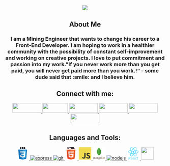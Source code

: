 <p align="center"><img src="https://i.ibb.co/r6CNTHb/github-Name.png"> </p>
<h2 align="center">About Me</h2>
<h3 align="center">I am a Mining Engineer that wants to change his career to a Front-End Developer. I am hoping to work in a healthier community with the possibility of constant self-improvement and working on creative projects. I love to put commitment and passion into my work."If you never work more than you get paid, you will never get paid more than you work.!“ - some dude said that :smile:	 and I believe him.</h3>
<i class="gsicon-twitter"></i>

<h2 align="center">Connect with me:</h2>
<p align="center"> <a href="https://nedimbegic.netlify.app/" target="_blank" rel="noreferrer"> <img src="https://i.ibb.co/kHs79dY/portfolio.png" width="90" height="30"><a href="https://www.facebook.com/nedim.b.begic" target="_blank" rel="noreferrer"> <img src="https://thumbs.dreamstime.com/b/facebook-background-facebook-icon-social-media-icons-realistic-facebook-app-set-logo-vector-zaporizhzhia-ukraine-may-facebook-222305322.jpg" width="80" height="30">
<a href="https://www.codewars.com/users/NedimBuBa" target="_blank" rel="noreferrer"> <img src="https://i.ibb.co/xSp6XLn/codewars.png" width="90" height="30">
<a href="https://codepen.io/nedim-buba-begi" target="_blank" rel="noreferrer"> <img src="https://encrypted-tbn0.gstatic.com/images?q=tbn:ANd9GcS-xoZKZxF68pIVPmw4_Bv_XzhEIUYnbb_IVQ&usqp=CAU" width="90" height="30">
<a href="https://www.linkedin.com/in/nedim-begic-a42210245/" target="_blank" rel="noreferrer"> <img src="https://www.logo.wine/a/logo/LinkedIn/LinkedIn-Wordmark-White-Dark-Background-Logo.wine.svg" width="90" height="30"> <a href="https://nedimcv.tiiny.site/" style="color:black"><img src='https://cutewallpaper.org/24/resume-png/resumepng-clip-art-at-clkercom-vector-clip-art-online-royalty-free-amp-public-domain.png'width="90" height="30"  /> </a>
</p>

<h2 align="center">Languages and Tools:</h2>
<p align="center"> <a href="https://www.w3schools.com/css/" target="_blank" rel="noreferrer"> <img src="https://raw.githubusercontent.com/devicons/devicon/master/icons/css3/css3-original-wordmark.svg" alt="css3" width="40" height="40"/> </a> <a href="https://expressjs.com" target="_blank" rel="noreferrer"> <img src="https://w7.pngwing.com/pngs/925/447/png-transparent-express-js-node-js-javascript-mongodb-node-js-text-trademark-logo.png" alt="express" width="40" height="40"/> </a> <a href="https://git-scm.com/" target="_blank" rel="noreferrer"> <img src="https://www.vectorlogo.zone/logos/git-scm/git-scm-icon.svg" alt="git" width="40" height="40"/> </a> <a href="https://www.w3.org/html/" target="_blank" rel="noreferrer"> <img src="https://raw.githubusercontent.com/devicons/devicon/master/icons/html5/html5-original-wordmark.svg" alt="html5" width="40" height="40"/> </a> <a href="https://developer.mozilla.org/en-US/docs/Web/JavaScript" target="_blank" rel="noreferrer"> <img src="https://raw.githubusercontent.com/devicons/devicon/master/icons/javascript/javascript-original.svg" alt="javascript" width="40" height="40"/> </a> <a href="https://www.mongodb.com/" target="_blank" rel="noreferrer"> <img src="https://raw.githubusercontent.com/devicons/devicon/master/icons/mongodb/mongodb-original-wordmark.svg" alt="mongodb" width="40" height="40"/> </a> <a href="https://nodejs.org" target="_blank" rel="noreferrer"> <img src="https://encrypted-tbn0.gstatic.com/images?q=tbn:ANd9GcT07v-Y7tUcqIJRbM9r16qdWgnPvaJ1zBMzn8NdjRL1_FqkjQT1ajSaPDV8xvUFsRpXsB4&usqp=CAU" alt="nodejs" width="40" height="40"/> </a> <a href="https://reactjs.org/" target="_blank" rel="noreferrer"> <img src="https://raw.githubusercontent.com/devicons/devicon/master/icons/react/react-original-wordmark.svg" alt="react" width="40" height="40"/> </a> <a href="https://nextjs.org/" target="_blank"  rel="noreferrer"><img src="https://cdn.jsdelivr.net/gh/devicons/devicon/icons/nextjs/nextjs-line.svg"  width="40" height="40"/>
 </a>
 </p>
